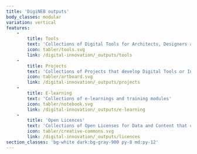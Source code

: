 ```yaml
---
title: 'DigiNEB outputs'
body_classes: modular
variation: vertical
features:
    -
        title: Tools
        text: 'Collections of Digital Tools for Architects, Designers and Communities'
        icon: tabler/tools.svg
        link: /digital-innovation/_outputs/tools
    -
        title: Projects
        text: 'Collections of Projects that develop Digital Tools or Innovations that can support the Objectives of NEB'
        icon: tabler/artboard.svg
        link: /digital-innovation/_outputs/projects
    -
        title: E-learning
        text: 'Collections of e-learnings and training modules'
        icon: tabler/notebook.svg
        link: /digital-innovation/_outputs/e-learning
    -
        title: 'Open Licences'
        text: 'Collections of Open Licenses for Data and Content that can be freely used, modified, and shared'
        icon: tabler/creative-commons.svg
        link: /digital-innovation/_outputs/licences
section_classes: 'bg-white dark:bg-gray-900 py-8 md:py-12'
---
```


